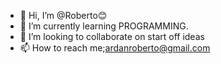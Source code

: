 - 👋 Hi, I’m @Roberto😊
- 🌱 I’m currently learning PROGRAMMING.
- 💞️ I’m looking to collaborate on start off ideas 
- 📫 How to reach me;ardanroberto@gmail.com

<!---
R-ROBERTO/R-ROBERTO is a ✨ special ✨ repository because its `README.md` (this file) appears on your GitHub profile.
You can click the Preview link to take a look at your changes.
--->
